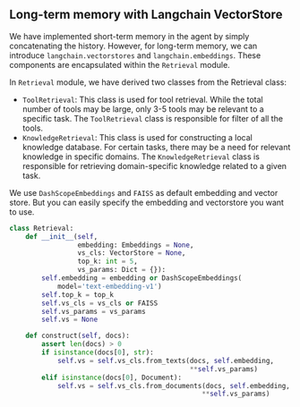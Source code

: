 ## Long-term memory with Langchain VectorStore

We have implemented short-term memory in the agent by simply concatenating the history. However, for long-term memory, we can introduce `langchain.vectorstores` and `langchain.embeddings`. These components are encapsulated within the `Retrieval` module.

In `Retrieval` module, we have derived two classes from the Retrieval class:

- `ToolRetrieval`: This class is used for tool retrieval. While the total number of tools may be large, only 3-5 tools may be relevant to a specific task. The `ToolRetrieval` class is responsible for filter of all the tools.
- `KnowledgeRetrieval`: This class is used for constructing a local knowledge database. For certain tasks, there may be a need for relevant knowledge in specific domains. The `KnowledgeRetrieval` class is responsible for retrieving domain-specific knowledge related to a given task.

We use `DashScopeEmbeddings` and `FAISS` as default embedding and vector store. But you can easily specify the embedding and vectorstore you want to use.


```Python
class Retrieval:
    def __init__(self,
                 embedding: Embeddings = None,
                 vs_cls: VectorStore = None,
                 top_k: int = 5,
                 vs_params: Dict = {}):
        self.embedding = embedding or DashScopeEmbeddings(
            model='text-embedding-v1')
        self.top_k = top_k
        self.vs_cls = vs_cls or FAISS
        self.vs_params = vs_params
        self.vs = None

    def construct(self, docs):
        assert len(docs) > 0
        if isinstance(docs[0], str):
            self.vs = self.vs_cls.from_texts(docs, self.embedding,
                                             **self.vs_params)
        elif isinstance(docs[0], Document):
            self.vs = self.vs_cls.from_documents(docs, self.embedding,
                                                **self.vs_params)
``` 